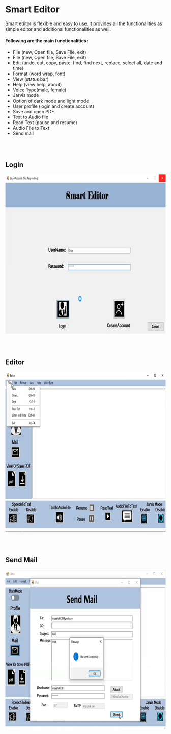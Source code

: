 # Smart Editor

<p>
Smart editor is flexible and easy to use. It provides all the functionalities as simple editor and additional functionalities as well.
</p>


<h4>
Following are the main functionalities:</h4>
<ul>
<li>File (new, Open file, Save File, exit)</li>

<li>File (new, Open file, Save File, exit)</li>
<li>Edit (undo, cut, copy, paste, find, find next, replace, select all, date and time)</li>
<li>Format (word wrap, font)</li>
<li>View (status bar)</li>
<li>Help (view help, about)</li>
<li>Voice Type(male, female)</li>

<li>Jarvis mode</li>
<li>Option of dark mode and light mode</li>
<li>User profile (login and create account)</li>
<li>Save and open PDF</li>
<li>Text to Audio file</li>
<li>Read Text (pause and resume)</li>
<li>Audio File to Text</li>
<li>Send mail</li>
</ul>

<br/>
<br/>
<h2> Login</h1>

<img align="center"
      src="https://github.com/KinzaShaikh/SmartEditor/blob/main/outputs/login.png" 
      alt="gallery" height="500" width="820" />
      

<br/>
<br/>
<h2> Editor</h1>

<img align="center"
      src="https://github.com/KinzaShaikh/SmartEditor/blob/main/outputs/editor.png" 
      alt="gallery" height="500" width="820" />
      

<br/>
<br/>
<h2> Send Mail</h1>

<img align="center"
      src="https://github.com/KinzaShaikh/SmartEditor/blob/main/outputs/sendMail.png" 
      alt="gallery" height="500" width="820" />
